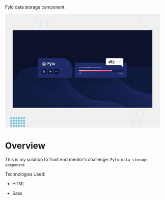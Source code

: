 Fylo data storage component

![Design preview](./design/desktop-preview.jpg)

# Overview

This is my solution to front end mentor's challenge: `Fylo data storage component`


Technologies Used:

- HTML

- Sass


